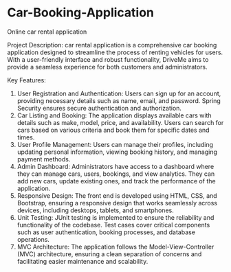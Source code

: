 # Car-Booking-Application
 Online car rental application

Project Description:
car rental application is a comprehensive car booking application designed to streamline the process of renting vehicles for users. With a user-friendly interface and robust functionality, DriveMe aims to provide a seamless experience for both customers and administrators.

Key Features:

1. User Registration and Authentication: Users can sign up for an account, providing necessary details such as name, email, and password. Spring Security ensures secure authentication and authorization.
2. Car Listing and Booking: The application displays available cars with details such as make, model, price, and availability. Users can search for cars based on various criteria and book them for specific dates and times.
3. User Profile Management: Users can manage their profiles, including updating personal information, viewing booking history, and managing payment methods.
4. Admin Dashboard: Administrators have access to a dashboard where they can manage cars, users, bookings, and view analytics. They can add new cars, update existing ones, and track the performance of the application.
5. Responsive Design: The front end is developed using HTML, CSS, and Bootstrap, ensuring a responsive design that works seamlessly across devices, including desktops, tablets, and smartphones.
6. Unit Testing: JUnit testing is implemented to ensure the reliability and functionality of the codebase. Test cases cover critical components such as user authentication, booking processes, and database operations.
7. MVC Architecture: The application follows the Model-View-Controller (MVC) architecture, ensuring a clean separation of concerns and facilitating easier maintenance and scalability.
